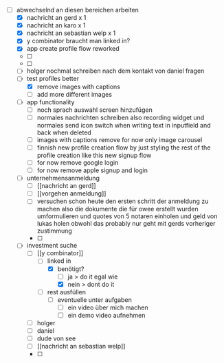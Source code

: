 - [ ] abwechselnd an diesen bereichen arbeiten
	- [x] nachricht an gerd x 1
	- [x] nachricht an karo x 1
	- [x] nachricht an sebastian welp x 1
	- [x] y combinator braucht man linked in?
	- [x] app create profile flow reworked
	- [ ] 
	- [ ] 
	- [ ] holger nochmal schreiben nach dem kontakt von daniel fragen
	- [ ] test profiles better
		- [x] remove images with captions
		- [ ] add more different images
	- [ ] app functionality
		- [ ] noch sprach auswahl screen hinzufügen
		- [ ] normales nachrichten schreiben also recording widget und normales send icon switch when writing text in inputfield and back when deleted
		- [ ] images with captions remove for now only image carousel
		- [ ] finnish new profile creation flow by just styling the rest of the profile creation like this new signup flow
		- [ ] for now remove google login
		- [ ] for now remove apple signup and login 
	- [ ] unternehmensanmeldung
		- [ ] [[nachricht an gerd]]
		- [ ] [[vorgehen anmeldung]]
		- [ ] versuchen schon heute den ersten schritt der anmeldung zu machen also die dokumente die für owee erstellt wurden umformulieren und quotes von 5 notaren einholen und geld von lukas holen obwohl das probably nur geht mit gerds vorheriger zustimmung
		- [ ] 
	- [ ] investment suche
		- [ ] [[y combinator]]
			- [ ] linked in
				- [x] benötigt?
					- [ ] ja > do it egal wie
					- [x] nein > dont do it
			- [ ] rest ausfüllen
				- [ ] eventuelle unter aufgaben
					- [ ] ein video über mich machen
					- [ ] ein demo video aufnehmen
		- [ ] holger
		- [ ] daniel
		- [ ] dude von see
		- [ ] [[nachricht an sebastian welp]]
		- [ ] 